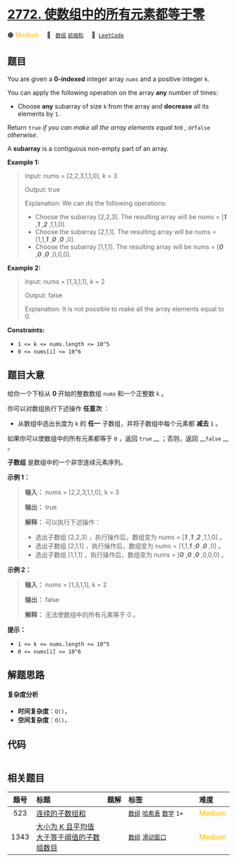 # [2772. 使数组中的所有元素都等于零](https://leetcode.com/problems/apply-operations-to-make-all-array-elements-equal-to-zero)

🟠 <font color=#ffb800>Medium</font>&emsp; 🔖&ensp; [`数组`](/outline/tag/array.md) [`前缀和`](/outline/tag/prefix-sum.md)&emsp; 🔗&ensp;[`LeetCode`](https://leetcode.com/problems/apply-operations-to-make-all-array-elements-equal-to-zero)

## 题目

You are given a **0-indexed** integer array `nums` and a positive integer `k`.

You can apply the following operation on the array **any** number of times:

  * Choose **any** subarray of size `k` from the array and **decrease** all its elements by `1`.

Return `true` _if you can make all the array elements equal to_`0` _,
or_`false` _otherwise_.

A **subarray** is a contiguous non-empty part of an array.



**Example 1:**

> Input: nums = [2,2,3,1,1,0], k = 3
> 
> Output: true
> 
> Explanation: We can do the following operations:
> - Choose the subarray [2,2,3]. The resulting array will be nums = [**_1_** ,**_1_** ,**_2_** ,1,1,0].
> - Choose the subarray [2,1,1]. The resulting array will be nums = [1,1,**_1_** ,**_0_** ,**_0_** ,0].
> - Choose the subarray [1,1,1]. The resulting array will be nums = [_**0**_ ,_**0**_ ,_**0**_ ,0,0,0].

**Example 2:**

> Input: nums = [1,3,1,1], k = 2
> 
> Output: false
> 
> Explanation: It is not possible to make all the array elements equal to 0.

**Constraints:**

  * `1 <= k <= nums.length <= 10^5`
  * `0 <= nums[i] <= 10^6`


## 题目大意

给你一个下标从 **0** 开始的整数数组 `nums` 和一个正整数 `k` 。

你可以对数组执行下述操作 **任意次** ：

  * 从数组中选出长度为 `k` 的 **任一** 子数组，并将子数组中每个元素都 **减去** `1` 。

如果你可以使数组中的所有元素都等于 `0` ，返回  `true` __ ；否则，返回 __`false` __ 。

**子数组** 是数组中的一个非空连续元素序列。



**示例 1：**

> 
> 
> 
> 
> 
> **输入：** nums = [2,2,3,1,1,0], k = 3
> 
> **输出：** true
> 
> **解释：** 可以执行下述操作：
> - 选出子数组 [2,2,3] ，执行操作后，数组变为 nums = [_**1**_ ,_**1**_ ,_**2**_ ,1,1,0] 。
> - 选出子数组 [2,1,1] ，执行操作后，数组变为 nums = [1,1,_**1**_ ,_**0**_ ,_**0**_ ,0] 。
> - 选出子数组 [1,1,1] ，执行操作后，数组变为 nums = [_**0**_ ,_**0**_ ,_**0**_ ,0,0,0] 。
> 
> 

**示例 2：**

> 
> 
> 
> 
> 
> **输入：** nums = [1,3,1,1], k = 2
> 
> **输出：** false
> 
> **解释：** 无法使数组中的所有元素等于 0 。
> 
> 



**提示：**

  * `1 <= k <= nums.length <= 10^5`
  * `0 <= nums[i] <= 10^6`


## 解题思路

#### 复杂度分析

- **时间复杂度**：`O()`，
- **空间复杂度**：`O()`，

## 代码

```javascript

```

## 相关题目

<!-- prettier-ignore -->
| 题号 | 标题 | 题解 | 标签 | 难度 |
| :------: | :------ | :------: | :------ | :------ |
| 523 | [连续的子数组和](https://leetcode.com/problems/continuous-subarray-sum) |  |  [`数组`](/outline/tag/array.md) [`哈希表`](/outline/tag/hash-table.md) [`数学`](/outline/tag/math.md) `1+` | <font color=#ffb800>Medium</font> |
| 1343 | [大小为 K 且平均值大于等于阈值的子数组数目](https://leetcode.com/problems/number-of-sub-arrays-of-size-k-and-average-greater-than-or-equal-to-threshold) |  |  [`数组`](/outline/tag/array.md) [`滑动窗口`](/outline/tag/sliding-window.md) | <font color=#ffb800>Medium</font> |

<style>
.blue {
    background-color: #096dd9;
    padding: 0.25rem 0.5rem;
    margin: 0;
    font-size: 0.85em;
    border-radius: 3px;
    color: white;
    font-weight: 500;
}
table th:first-of-type { width: 10%; }
table th:nth-of-type(2) { width: 35%; }
table th:nth-of-type(3) { width: 10%; }
table th:nth-of-type(4) { width: 35%; }
table th:nth-of-type(5) { width: 10%; }
</style>
